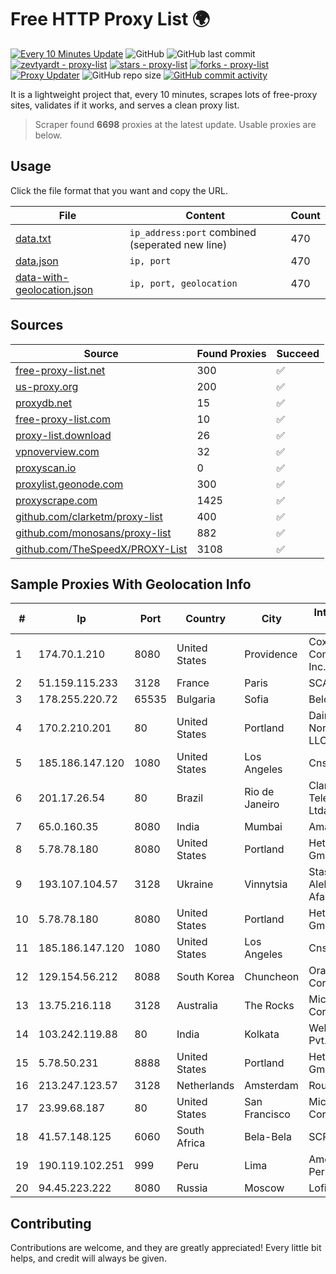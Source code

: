 
# Free HTTP Proxy List 🌍

[![Every 10 Minutes Update](https://github.com/mertguvencli/http-proxy-list/actions/workflows/main.yml/badge.svg?branch=main)](https://github.com/mertguvencli/http-proxy-list/actions/workflows/main.yml)
![GitHub](https://img.shields.io/github/license/mertguvencli/http-proxy-list)
![GitHub last commit](https://img.shields.io/github/last-commit/mertguvencli/http-proxy-list)
[![zevtyardt - proxy-list](https://img.shields.io/static/v1?label=zevtyardt&message=proxy-list&color=blue&logo=github)](https://github.com/zevtyardt/proxy-list "Go to GitHub repo")
[![stars - proxy-list](https://img.shields.io/github/stars/zevtyardt/proxy-list?style=social)](https://github.com/zevtyardt/proxy-list)
[![forks - proxy-list](https://img.shields.io/github/forks/zevtyardt/proxy-list?style=social)](https://github.com/zevtyardt/proxy-list)
[![Proxy Updater](https://github.com/zevtyardt/proxy-list/workflows/Proxy%20Updater/badge.svg)](https://github.com/zevtyardt/proxy-list/actions?query=workflow:"Proxy+Updater")
![GitHub repo size](https://img.shields.io/github/repo-size/zevtyardt/proxy-list)
[![GitHub commit activity](https://img.shields.io/github/commit-activity/m/zevtyardt/proxy-list?logo=commits)](https://github.com/zevtyardt/proxy-list/commits/main)

It is a lightweight project that, every 10 minutes, scrapes lots of free-proxy sites, validates if it works, and serves a clean proxy list.

> Scraper found **6698** proxies at the latest update. Usable proxies are below.

## Usage

Click the file format that you want and copy the URL.

|File|Content|Count|
|----|-------|-----|
|[data.txt](https://raw.githubusercontent.com/mertguvencli/http-proxy-list/main/proxy-list/data.txt)|`ip_address:port` combined (seperated new line)|470|
|[data.json](https://raw.githubusercontent.com/mertguvencli/http-proxy-list/main/proxy-list/data.json)|`ip, port`|470|
|[data-with-geolocation.json](https://raw.githubusercontent.com/mertguvencli/http-proxy-list/main/proxy-list/data-with-geolocation.json)|`ip, port, geolocation`|470|

## Sources

|Source|Found Proxies|Succeed|
|------|-------------|-------|
|[free-proxy-list.net](https://free-proxy-list.net)|300|✅|
|[us-proxy.org](https://www.us-proxy.org)|200|✅|
|[proxydb.net](http://proxydb.net)|15|✅|
|[free-proxy-list.com](https://free-proxy-list.com/?page=&port=&type%5B%5D=http&type%5B%5D=https&up_time=0&search=Search)|10|✅|
|[proxy-list.download](https://www.proxy-list.download/HTTP)|26|✅|
|[vpnoverview.com](https://vpnoverview.com/privacy/anonymous-browsing/free-proxy-servers)|32|✅|
|[proxyscan.io](https://www.proxyscan.io)|0|✅|
|[proxylist.geonode.com](https://proxylist.geonode.com/api/proxy-list?limit=300&page=1&sort_by=lastChecked&sort_type=desc&protocols=http,https)|300|✅|
|[proxyscrape.com](https://api.proxyscrape.com/v2/?request=displayproxies&protocol=http&timeout=10000&country=all&ssl=all&anonymity=all)|1425|✅|
|[github.com/clarketm/proxy-list](https://raw.githubusercontent.com/clarketm/proxy-list/master/proxy-list-raw.txt)|400|✅|
|[github.com/monosans/proxy-list](https://raw.githubusercontent.com/monosans/proxy-list/main/proxies/http.txt)|882|✅|
|[github.com/TheSpeedX/PROXY-List](https://raw.githubusercontent.com/TheSpeedX/PROXY-List/master/http.txt)|3108|✅|


## Sample Proxies With Geolocation Info

|#|Ip|Port|Country|City|Internet Service Provider|
|-|--|----|-------|----|-------------------------|
|1|174.70.1.210|8080|United States|Providence|Cox Communications Inc.|
|2|51.159.115.233|3128|France|Paris|SCALEWAY|
|3|178.255.220.72|65535|Bulgaria|Sofia|Belcloud LTD|
|4|170.2.210.201|80|United States|Portland|Daimler Trucks of North America LLC|
|5|185.186.147.120|1080|United States|Los Angeles|Cnservers LLC|
|6|201.17.26.54|80|Brazil|Rio de Janeiro|Claro NXT Telecomunicacoes Ltda|
|7|65.0.160.35|8080|India|Mumbai|Amazon.com|
|8|5.78.78.180|8080|United States|Portland|Hetzner Online GmbH|
|9|193.107.104.57|3128|Ukraine|Vinnytsia|Stasishen Aleksandr Afanasiyovich|
|10|5.78.78.180|8080|United States|Portland|Hetzner Online GmbH|
|11|185.186.147.120|1080|United States|Los Angeles|Cnservers LLC|
|12|129.154.56.212|8088|South Korea|Chuncheon|Oracle Corporation|
|13|13.75.216.118|3128|Australia|The Rocks|Microsoft Corporation|
|14|103.242.119.88|80|India|Kolkata|Web Werks India Pvt. Ltd.|
|15|5.78.50.231|8888|United States|Portland|Hetzner Online GmbH|
|16|213.247.123.57|3128|Netherlands|Amsterdam|Routit BV|
|17|23.99.68.187|80|United States|San Francisco|Microsoft Corporation|
|18|41.57.148.125|6060|South Africa|Bela-Bela|SCR WoodM|
|19|190.119.102.251|999|Peru|Lima|America Movil Peru S.A.C.|
|20|94.45.223.222|8080|Russia|Moscow|Lofis LLC|



## Contributing

Contributions are welcome, and they are greatly appreciated! Every
little bit helps, and credit will always be given.

